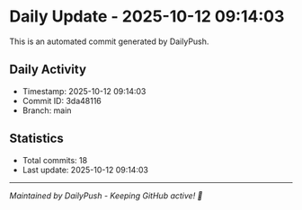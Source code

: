 # Daily Update - 2025-10-12 09:14:03

This is an automated commit generated by DailyPush.

## Daily Activity
- Timestamp: 2025-10-12 09:14:03
- Commit ID: 3da48116
- Branch: main

## Statistics
- Total commits: 18
- Last update: 2025-10-12 09:14:03

---
*Maintained by DailyPush - Keeping GitHub active! 🚀*
